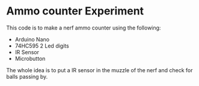 
# Ammo counter Experiment
This code is to make a nerf ammo counter using the following:
 - Arduino Nano
 - 74HC595 2 Led digits
 - IR Sensor
 - Microbutton
 
 The whole idea is to put a IR sensor in the muzzle of the nerf and check for  balls passing by.
 

